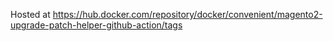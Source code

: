 Hosted at https://hub.docker.com/repository/docker/convenient/magento2-upgrade-patch-helper-github-action/tags